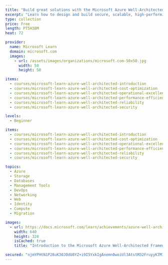 ```yaml
---
title: "Build great solutions with the Microsoft Azure Well-Architected Framework"
excerpt: "Learn how to design and build secure, scalable, high-performing solutions in Azure using the pillars of the Microsoft Azure Well-Architected Framework."
type: collection
price: Free
length: PT5H38M
heat: 72

provider:
  name: Microsoft Learn
  domain: microsoft.com
  images:
    - url: /assets/images/organizations/microsoft.com-50x50.jpg
      width: 50
      height: 50

items:
  - courses/microsoft-learn-azure-well-architected-introduction
  - courses/microsoft-learn-azure-well-architected-cost-optimization
  - courses/microsoft-learn-azure-well-architected-operational-excellence
  - courses/microsoft-learn-azure-well-architected-performance-efficiency
  - courses/microsoft-learn-azure-well-architected-reliability
  - courses/microsoft-learn-azure-well-architected-security

levels:
  - Beginner

items:
  - courses/microsoft-learn-azure-well-architected-introduction
  - courses/microsoft-learn-azure-well-architected-cost-optimization
  - courses/microsoft-learn-azure-well-architected-operational-excellence
  - courses/microsoft-learn-azure-well-architected-performance-efficiency
  - courses/microsoft-learn-azure-well-architected-reliability
  - courses/microsoft-learn-azure-well-architected-security

topics:
  - Azure
  - Storage
  - Databases
  - Management Tools
  - DevOps
  - Networking
  - Web
  - Identity
  - Compute
  - Migration

images:
  - url: https://docs.microsoft.com/learn/achievements/azure-well-architected-introduction-social.png
    width: 640
    height: 320
    isCached: true
    title: "Introduction to the Microsoft Azure Well-Architected Framework"

secured: "njmYPHtN1P28uK30JOdU8YZ+i9I5YxkIgAnemn0woiUl3AtstM32FruyyK7M1GjrKv1BUTY4c6Wiv5PXnoNdyyPzEGzEn1/9qXbvOYV/ZM5JtaJLle6QRWpcLJqVk964ekVVoYdmilx2gCnlB+p7AE2x9gT7CM1i9womK4MycRt9+qrHe7/tu6K7eEOCK+WfqXd8MFuwURU8Wu1qOyJayXLTqNdsDW8OCRzfrgySfco5t3hK1FStuI0mZg3p5IA6uVR0z7CboXLtw1BUiqGCYp4M2/+yZTN30TkqWHO9xD2WuuJnU+iJdQx3zROexjQEPI9TJsGIBl+sYkp8EmRzrw==;GIUZf0m/yH7CB0Ait96iww=="
---
```


